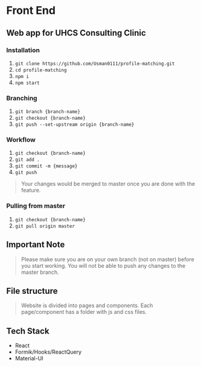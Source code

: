 # Front End

## Web app for UHCS Consulting Clinic

### Installation

1. `git clone https://github.com/Usman0111/profile-matching.git`
2. `cd profile-matching`
3. `npm i`
4. `npm start`

### Branching

1. `git branch {branch-name}`
2. `git checkout {branch-name}`
3. `git push --set-upstream origin {branch-name}`

### Workflow

1. `git checkout {branch-name}`
2. `git add .`
3. `git commit -m {message}`
4. `git push`

> Your changes would be merged to master once you are done with the feature.

### Pulling from master

1. `git checkout {branch-name}`
2. `git pull origin master`

## Important Note

> Please make sure you are on your own branch (not on master) before you start working. You will not be able to push any changes to the master branch.

## File structure

> Website is divided into pages and components. Each page/component has a folder with js and css files.

## Tech Stack

- React
- Formik/Hooks/ReactQuery
- Material-UI
